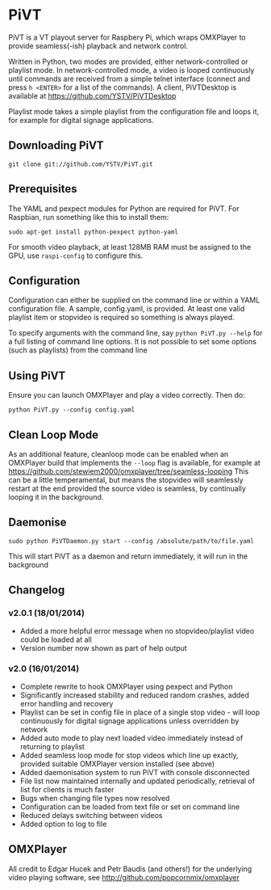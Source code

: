 PiVT
=========

PiVT is a VT playout server for Raspbery Pi, which wraps OMXPlayer to provide
seamless(-ish) playback and network control.

Written in Python, two modes are provided, either network-controlled or playlist
mode. In network-controlled mode, a video is looped continuously until commands
are received from a simple telnet interface (connect and press `h <ENTER>` for
a list of the commands). A client, PiVTDesktop is available at
https://github.com/YSTV/PiVTDesktop

Playlist mode takes a simple playlist from the configuration file and loops it,
for example for digital signage applications.

Downloading PiVT
---------------------

    git clone git://github.com/YSTV/PiVT.git
    
Prerequisites
------------------
The YAML and pexpect modules for Python are required for PiVT. For Raspbian,
run something like this to install them:

    sudo apt-get install python-pexpect python-yaml

For smooth video playback, at least 128MB RAM must be assigned to the GPU, use
`raspi-config` to configure this.

Configuration
-----------------
Configuration can either be supplied on the command line or within a YAML
configuration file. A sample, config.yaml, is provided. At least one valid
playlist item or stopvideo is required so something is always played.

To specify arguments with the command line, say `python PiVT.py --help` 
for a full listing of command line options. It is not possible to set some
options (such as playlists) from the command line

Using PiVT
---------------
Ensure you can launch OMXPlayer and play a video correctly. Then do:

    python PiVT.py --config config.yaml

Clean Loop Mode
---------------
As an additional feature, cleanloop mode can be enabled when an OMXPlayer
build that implements the `--loop` flag is available, for example at
https://github.com/stewiem2000/omxplayer/tree/seamless-looping
This can be a little temperamental, but means the stopvideo will seamlessly
restart at the end provided the source video is seamless, by continually
looping it in the background.

Daemonise
-----------
    sudo python PiVTDaemon.py start --config /absolute/path/to/file.yaml
This will start PiVT as a daemon and return immediately, it will run in the 
background

Changelog
------------

### v2.0.1 (18/01/2014) ###
- Added a more helpful error message when no stopvideo/playlist video could be 
loaded at all
- Version number now shown as part of help output

### v2.0 (16/01/2014) ###
- Complete rewrite to hook OMXPlayer using pexpect and Python
- Significantly increased stability and reduced random crashes, added error 
handling and recovery
- Playlist can be set in config file in place of a single stop video - will 
loop continuously for digital signage applications unless overridden by network
- Added auto mode to play next loaded video immediately instead of 
returning to playlist
- Added seamless loop mode for stop videos which line up exactly, provided 
suitable OMXPlayer version installed (see above)
- Added daemonisation system to run PiVT with console disconnected
- File list now maintained internally and updated periodically, retrieval 
of list for clients is much faster
- Bugs when changing file types now resolved
- Configuration can be loaded from text file or set on command line
- Reduced delays switching between videos
- Added option to log to file


OMXPlayer
---------------
All credit to Edgar Hucek and Petr Baudis (and others!) for the underlying video playing
software, see http://github.com/popcornmix/omxplayer
